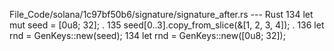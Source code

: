 File_Code/solana/1c97bf50b6/signature/signature_after.rs --- Rust
134         let mut seed = [0u8; 32];                                                                                                                          . 
135         seed[0..3].copy_from_slice(&[1, 2, 3, 4]);                                                                                                         . 
136         let rnd = GenKeys::new(seed);                                                                                                                    134         let rnd = GenKeys::new([0u8; 32]);

